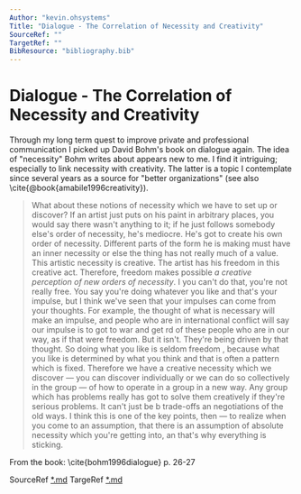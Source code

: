 ```yaml
---
Author: "kevin.ohsystems"
Title: "Dialogue - The Correlation of Necessity and Creativity"
SourceRef: "" 
TargetRef: ""
BibResource: "bibliography.bib"
---
```


# Dialogue - The Correlation of Necessity and Creativity

Through my long term quest to improve private and professional communication I picked up David Bohm's book on dialogue again. The idea of "necessity" Bohm writes about appears new to me. I find it intriguing; especially to link necessity with creativity. The latter is a topic I contemplate since several years as a source for "better organizations" (see also \cite{@book{amabile1996creativity}).

> What about these notions of necessity which we have to set up or discover? If an artist just puts on his paint in arbitrary places, you would say there wasn't anything to it; if he just follows somebody else's order of necessity, he's mediocre. He's got to create his own order of necessity. Different parts of the form he is making must have an inner necessity or else the thing has not really much of a value. This artistic necessity is creative. The artist has his freedom in this creative act. Therefore, freedom makes possible *a creative perception of new orders of necessity*. I you can't do that, you're not really free. You say you're doing whatever you like and that's your impulse, but I think we've seen that your impulses can come from your thoughts. For example, the thought of what is necessary will make an impulse, and people who are in international conflict will say our impulse is to got to war and get rd of these people who are in our way, as if that were freedom. But it isn't. They're being driven by that thought. So doing what you like is seldom freedom , because what you like is determined by what you think and that is often a pattern which is fixed. Therefore we have a creative necessity which we discover — you can discover individually or we can do so collectively in the group — of how to operate in a group in a new way. Any group which has problems really has got to solve them creatively if they're serious problems. It can't just be b trade-offs an negotiations of the old ways.
> I think this is one of the key points, then — to realize when you come to an assumption, that there is an assumption of absolute necessity which you're getting into, an that's why everything is sticking.

From the book: \cite{bohm1996dialogue} p. 26-27

SourceRef [*.md](*.md)
TargeRef [*.md](*.md)

